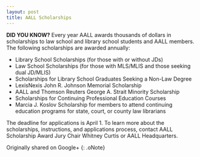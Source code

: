```yaml
---
layout: post
title: AALL Scholarships
---
```


**DID YOU KNOW?**  Every year AALL awards thousands of dollars in scholarships to law school and library school students and AALL members. The following scholarships are awarded annually:

+ Library School Scholarships (for those with or without JDs)
+ Law School Scholarships (for those with MLS/MLIS and those seeking dual JD/MLIS)
+ Scholarships for Library School Graduates Seeking a Non-Law Degree
+ LexisNexis John R. Johnson Memorial Scholarship
+ AALL and Thomson Reuters George A. Strait Minority Scholarship
+ Scholarships for Continuing Professional Education Courses
+ Marcia J. Koslov Scholarship for members to attend continuing education programs for state, court, or county law librarians

The deadline for applications is April 1. To learn more about the scholarships, instructions, and applications process, contact AALL Scholarship Award Jury Chair Whitney Curtis or AALL Headquarters.

Originally shared on Google+
{: .oNote}
